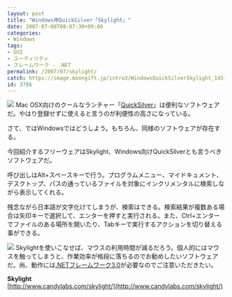 ```yaml
---
layout: post
title: "Windows用QuickSilver「Skylight」"
date: 2007-07-08T08:07:30+09:00
categories:
- Windows
tags: 
- GUI
- ユーティリティ
- フレームワーク - .NET
permalink: /2007/07/skylight/
catch: https://image.moongift.jp/intro3/WindowsQuickSilverSkylight_14514/5_thumb.png
id: 3786
---
```

[![](https://image.moongift.jp/intro3/WindowsQuickSilverSkylight_14514/4_thumb2.png)](https://image.moongift.jp/intro3/WindowsQuickSilverSkylight_14514/44.png) Mac OSX向けのクールなランチャー「[QuickSilver](http://www.moongift.jp/2007/07/quicksilver/)」は便利なソフトウェアだ。やはり登録せずに使えると言うのが利便性の高さになっている。   
  
さて、ではWindowsではどうしよう。もちろん、同様のソフトウェアが存在する。   
  
今回紹介するフリーウェアはSkylight、Windows向けQuickSilverとも言うべきソフトウェアだ。   
  
<!--more-->  
  
呼び出しはAlt+スペースキーで行う。プログラムメニュー、マイドキュメント、デスクトップ、パスの通っているファイルを対象にインクリメンタルに検索しながら表示してくれる。   
  
残念ながら日本語が文字化けてしまうが、検索はできる。検索結果が複数ある場合は矢印キーで選択して、エンターを押すと実行される。また、Ctrl+エンターでファイルのある場所を開いたり、Tabキーで実行するアクションを切り替える事ができる。   
  
[![](https://image.moongift.jp/intro3/WindowsQuickSilverSkylight_14514/5_thumb.png)](https://image.moongift.jp/intro3/WindowsQuickSilverSkylight_14514/52.png) Skylightを使いこなせば、マウスの利用時間が減るだろう。個人的にはマウスを触ってしまうと、作業効率が格段に落ちるのでお勧めしたいソフトウェアだ。尚、動作には[.NETフレームワーク3.0](http://www.microsoft.com/downloads/details.aspx?FamilyId=10CC340B-F857-4A14-83F5-25634C3BF043&displaylang=ja)が必要なのでご注意いただきたい。   
  
**Skylight**  
[http://www.candylabs.com/skylight/](http://www.candylabs.com/skylight/)